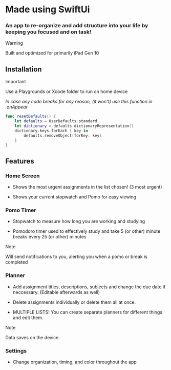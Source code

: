 
# Made using SwiftUi
### An app to re-organize and add structure into your life by keeping you focused and on task!

> [!Warning]
> Built and optimized for primarily iPad Gen 10
## Installation 

> [!IMPORTANT]
Use a Playgrounds or Xcode folder to run on home device

*In case any code breaks for any reason, (it won't) use this function in .onAppear*
```Swift
func resetDefaults() {
    let defaults = UserDefaults.standard
    let dictionary = defaults.dictionaryRepresentation()
    dictionary.keys.forEach { key in
        defaults.removeObject(forKey: key)
    }
}
```

## Features 

### Home Screen

* Shows the most urgent assignments in the list chosen! (3 most urgent) 

* Shows your current stopwatch and Pomo for easy viewing

### Pomo Timer

* Stopwatch to measure how long you are working and studying

* Pomodoro timer used to effectively study and take 5 (or other) minute breaks every 25 (or other) minutes

> [!NOTE]
Will send notifications to you, alerting you when a pomo or break is completed


### Planner 

* Add assignment titles, descriptions, subjects and change the due date if neccessary. (Editable afterwards as well) 

* Delete assignments individually or delete them all at once.

* MULTIPLE LISTS! You can create separate planners for different things and edit them.

> [!NOTE]
Data saves on the device.

### Settings 

* Change organization, timing, and color throughout the app


